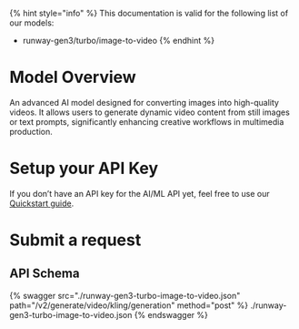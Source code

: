 [#references:start]: <> ({ "template": "openapi" })
{% hint style="info" %}
This documentation is valid for the following list of our models:
* runway-gen3/turbo/image-to-video
{% endhint %}

# Model Overview
An advanced AI model designed for converting images into high-quality videos. It allows users to generate dynamic video content from still images or text prompts, significantly enhancing creative workflows in multimedia production.

# Setup your API Key
If you don’t have an API key for the AI/ML API yet, feel free to use our [Quickstart guide](https://docs.aimlapi.com/quickstart/setting-up).

# Submit a request
## API Schema
{% swagger src="./runway-gen3-turbo-image-to-video.json" path="/v2/generate/video/kling/generation" method="post" %}
./runway-gen3-turbo-image-to-video.json
{% endswagger %}

[#references:end]: <> ({})